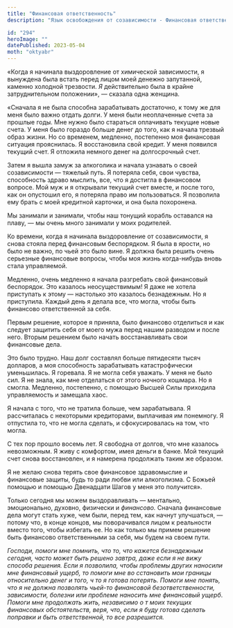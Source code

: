 ```yaml
---
title: "Финансовая ответственность"
description: "Язык освобождения от созависимости - Финансовая ответственность"

id: "294"
heroImage: ""
datePublished: 2023-05-04
moth: "oktyabr"
---
```


«Когда я начинала выздоровление от химической зависимости, я вынуждена была
встать перед лицом моей денежно запутанной, каменно холодной трезвости. _Я_
действительно была в крайне затруднительном положении», — сказала одна
женщина.

«Сначала я не была способна зарабатывать достаточно, к тому же для меня было
важно отдать долги. У меня были неоплаченные счета за прошлые годы. Мне нужно
было стараться оплачивать текущие новые счета. У меня было гораздо больше
денег до того, как я начала трезвый образ жизни. Но со временем, медленно,
постепенно моя финансовая ситуация прояснилась. Я восстановила свой кредит. У
меня появился текущий счет. Я отложила немного денег на долгосрочный счет.

Затем я вышла замуж за алкоголика и начала узнавать о своей созависимости —
тяжелый путь. Я потеряла себя, свои чувства, способность здраво мыслить, все,
что я достигла в финансовом вопросе. Мой муж и я открывали текущий счет
вместе, и после того, как он опустошил его, я потеряла право им пользоваться.
Я позволила ему брать с моей кредитной карточки, и она была похоронена.

Мы занимали и занимали, чтобы наш тонущий корабль оставался на плаву, — мы
очень много занимали у моих родителей.

Ко времени, когда я начинала выздоровление от созависимости, я снова стояла
перед финансовым беспорядком. Я была в ярости, но было не важно, по чьей это
было вине. Я должна была решить очень серьезные финансовые вопросы, чтобы моя
жизнь когда-нибудь вновь стала управляемой.

Медленно, очень медленно я начала разгребать свой финансовый беспорядок. Это
казалось неосуществимым! Я даже не хотела приступать к этому — настолько это
казалось безнадежным. Но я приступила. Каждый день я делала все, что могла,
чтобы быть финансово ответственной за себя.

Первым решение, которое я приняла, было финансово отделиться и как следует
защитить себя от моего мужа перед нашим разводом и после него. Вторым решением
было начать восстанавливать свои финансовые дела.

Это было трудно. Наш долг составлял больше пятидесяти тысяч долларов, а моя
способность зарабатывать катастрофически уменьшилась. Я горевала. Я не могла
себя уважать. У меня не было сил. Я не знала, как мне отделаться от этого
ночного кошмара. Но я смогла. Медленно, постепенно, с помощью Высшей Силы
приходила управляемость и замещала хаос.

Я начала с того, что не тратила больше, чем зарабатывала. Я рассчиталась с
некоторыми кредиторами, выплачивая им понемногу. Я отпустила то, что не могла
сделать, и сфокусировалась на том, что могла.

С тех пор прошло восемь лет. Я свободна от долгов, что мне казалось
невозможным. Я живу с комфортом, имея деньги в банке. Мой текущий счет снова
восстановлен, и я намерена продолжать таким же образом.

Я не желаю снова терять свое финансовое здравомыслие и финансовые защиты, будь
то ради любви или алкоголизма. С Божьей помощью и помощью Двенадцати Шагов у
меня это получится».

Только сегодня мы можем выздоравливать — ментально, эмоционально, духовно,
физически и _финансово._ Сначала финансовые дела могут стать хуже, чем были,
перед тем, как начнут улучшаться, — потому что, в конце концов, мы
поворачивался лицом к реальности вместо того, чтобы избегать ее. Но как только
мы примем решение быть финансово ответственными за себя, мы будем на своем
пути.

_Господи,_ _помоги_ _мне_ _помнить,_ _что_ _то,_ _что_ _кажется_ _безнадежным_
_сегодня,_ _часто_ _может_ _быть_ _решено_ _завтра,_ _даже_ _если_ _я_ _не_
_вижу_ _способа_ _решения._ _Если_ _я_ _позволила,_ _чтобы_ _проблемы_
_других_ _наносили_ _мне_ _финансовый_ _ущерб,_ _то_ _помоги_ _мне_ _во_
_сстановить_ _мои_ _границы_ _относительно_ _денег_ _и_ _того,_ _ч_ _то_ _я_
_готова_ _потерять._ _Помоги_ _мне_ _понять,_ _что_ _я_ _не_ _должна_
_позволять_ _чьей-то_ _финансовой_ _безответственности,_ _зависимости,_
_болезни_ _или_ _проблеме_ _наносить_ _мне_ _финансовый_ _ущерб_. _Помоги_
_мне_ _продолжать_ _жить,_ _независимо_ _о_ _т_ _моих_ _текущих_ _финансовых_
_обстоятельств,_ _веря,_ _что,_ _если_ _я_ _буду_ _готова_ _сделать_
_поправки_ _и_ _быть_ _ответственной,_ _то_ _все_ _разрешится._
